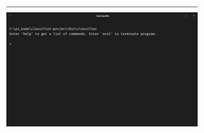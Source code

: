 <!-- .element: data-background-iframe="https://clickbait.dayenite.com" data-background-interactive data-state="show-controls" -->

--------------------------------------------------------------------------------

![program_demo](images/program_demo_screenshot.png)<!-- .element: class="plain" style="width: 50%;" -->